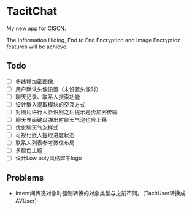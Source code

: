 # TacitChat
My new app for CISCN.

The Information Hiding, End to End Encryption and Image Encryption features will be achieve.

## Todo
- [ ] 多线程加密图像.
- [ ] 用户默认头像设置（未设置头像时）.
- [ ] 聊天记录、联系人搜索功能
- [ ] 设计嵌入提取模块的交互方式
- [ ] 对图片进行人脸识别之后提示是否加密传输
- [ ] 聊天界面键盘弹出时聊天气泡也应上移
- [ ] 优化聊天气泡样式
- [ ] 可视化嵌入提取进度状态
- [ ] 联系人列表参考微信布局
- [ ] 多颜色主题
- [ ] 设计Low poly风格犀牛logo

## Problems
- Intent间传递对象时强制转换的对象类型与之前不同。（TacitUser转换成AVUser）